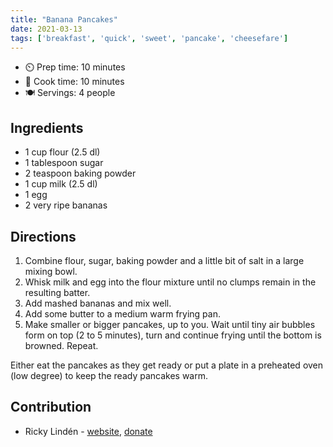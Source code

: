 ```yaml
---
title: "Banana Pancakes"
date: 2021-03-13
tags: ['breakfast', 'quick', 'sweet', 'pancake', 'cheesefare']
---
```


- ⏲️ Prep time: 10 minutes
- 🍳 Cook time: 10 minutes
- 🍽️ Servings: 4 people

## Ingredients

- 1 cup flour (2.5 dl)
- 1 tablespoon sugar
- 2 teaspoon baking powder
- 1 cup milk (2.5 dl)
- 1 egg
- 2 very ripe bananas

## Directions

1. Combine flour, sugar, baking powder and a little bit of salt in a large mixing bowl.
2. Whisk milk and egg into the flour mixture until no clumps remain in the resulting batter.
3. Add mashed bananas and mix well.
4. Add some butter to a medium warm frying pan.
5. Make smaller or bigger pancakes, up to you. Wait until tiny air bubbles form on top (2 to 5 minutes), turn and continue frying until the bottom is browned. Repeat.

Either eat the pancakes as they get ready or put a plate in a preheated oven (low degree) to keep the ready pancakes warm.

## Contribution

- Ricky Lindén - [website](https://rickylinden.com), [donate](https://rickylinden.com/donate.html)
